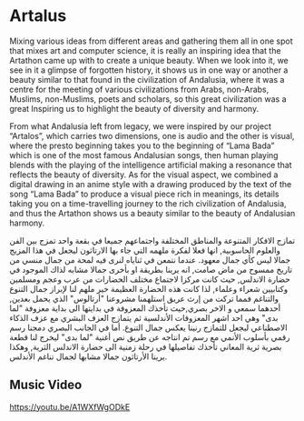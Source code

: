 
# Artalus

Mixing various ideas from different areas and gathering them all in one spot that mixes art and computer science, it is really an inspiring idea that the Artathon came up with to create a unique beauty. When we look into it, we see in it a glimpse of forgotten history, it shows us in one way or another a beauty similar to that found in the civilization of Andalusia, where it was a centre for the meeting of various civilizations from Arabs, non-Arabs, Muslims, non-Muslims, poets and scholars, so this great civilization was a great Inspiring us to highlight the beauty of diversity and harmony.

 From what Andalusia left from legacy, we were inspired by our project “Artalos”, which carries two dimensions, one is audio and the other is visual, where the presto beginning takes you to the beginning of “Lama Bada” which is one of the most famous Andalusian songs, then human playing blends with the playing of the intelligence artificial making a resonance that reflects the beauty of diversity. As for the visual aspect, we combined a digital drawing in an anime style with a drawing produced by the text of the song “Lama Bada” to produce a visual piece rich in meanings, its details taking you on a time-travelling journey to the rich civilization of Andalusia, and thus the Artathon shows us a beauty similar to the beauty of Andalusian harmony.

 تمازج الافكار المتنوعة والمناطق المختلفة واجتماعهم جميعا في بقعة واحد تمزج بين الفن والعلوم الحاسوبية, انها فعلا لفكرة ملهمه التي جاء بها الارتاثون ليجعل في هذا المزيج جمالا ليس كأي جمال معهود. عندما نتمعن في ثناياه لنرى فيه لمحة من جمال منسي من تاريخ ممسوح من ماض صامت, انه يرينا بطريقة او بأخرى جمالا مشابه لذاك الموجود في حضارة الاندلس, حيث كانت مركزا لاجتماع مختلف الحضارات من عرب وعجم ومسلمين وكتابيين شعراء وعلماء, لذا كانت هذه الحضارة العظيمة خير ملهم لنا لإبراز جمال التنوع والتناغم فمما تركت من إرث عريق استلهمنا مشروعنا "أرتالوس" الذي يحمل بعدين, أحدهما سمعي و الاخر بصري,حيث تأخذك المعزوفة في بدايتها الى بداية معزوفة "لما بدى" وهي احد اشهر المعزوفات الأندلسية ثم يتمازج العزف البشري مع عزف الذكاء الاصطناعي ليجعل للتمازج رنينا يعكس جمال التنوع. أما في الجانب البصري دمجنا رسم رقمي بأسلوب الأنمي مع رسم تم انتاجه عن طريق نص أغنية "لما بدى" ليخرج لنا قطعة بصرية ثرية المعاني تأخذك تفاصيلها في رحلة زمنية الى حضارة الاندلس الثرية, وهكذا يرينا الأرتاثون جمالا مشابها لجمال تناغم الأندلس.




## Music Video



  https://youtu.be/A1WXfWgODkE


  


  
